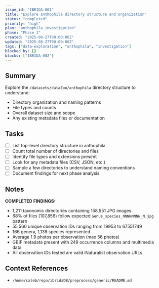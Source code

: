 ```yaml
---
issue_id: "IBRIDA-001"
title: "Explore anthophila directory structure and organization"
status: "completed"
priority: "high"
plan: "anthophila_investigation"
phase: "Phase 1"
created: "2025-08-27T00:00:00Z"
updated: "2025-08-27T00:00:00Z"
tags: ["data-exploration", "anthophila", "investigation"]
blocked_by: []
blocks: ["IBRIDA-002"]
---
```


## Summary

Explore the `/datasets/dataZoo/anthophila` directory structure to understand:
- Directory organization and naming patterns
- File types and counts
- Overall dataset size and scope
- Any existing metadata files or documentation

## Tasks
- [ ] List top-level directory structure in anthophila
- [ ] Count total number of directories and files
- [ ] Identify file types and extensions present
- [ ] Look for any metadata files (CSV, JSON, etc.)
- [ ] Sample a few directories to understand naming conventions
- [ ] Document findings for next phase analysis

## Notes

**COMPLETED FINDINGS:**
- 1,211 taxonomic directories containing 158,551 JPG images
- 68% of files (107,856) follow expected `Genus_species_NNNNNNNN_N.jpg` pattern
- 55,560 unique observation IDs ranging from 19953 to 67551749
- 166 genera, 1,138 species represented
- Average 1.9 photos per observation (max 56 photos)
- GBIF metadata present with 249 occurrence columns and multimedia data
- All observation IDs tested are valid iNaturalist observation URLs

## Context References
- `/home/caleb/repo/ibridaDB/preprocess/generic/README.md`